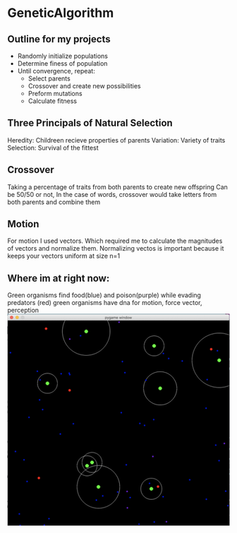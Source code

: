# GeneticAlgorithm

## Outline for my projects
* Randomly initialize populations
* Determine finess of population
* Until convergence, repeat:
    * Select parents
    * Crossover and create new possibilities
    * Preform mutations
    * Calculate fitness

## Three Principals of Natural Selection
Heredity: Childreen recieve properties of parents
Variation: Variety of traits
Selection: Survival of the fittest


## Crossover
Taking a percentage of traits from both parents to create new offspring
Can be 50/50 or not, In the case of words, crossover would take letters from both parents and combine them 


## Motion
For motion I used vectors. Which required me to calculate the magnitudes of vectors and normalize them.
Normalizing vectos is important because it keeps your vectors uniform at size n=1

## Where im at right now:
Green organisms find food(blue) and poison(purple) while evading predators (red)
green organisms have dna for motion, force vector, perception
![alt text](https://raw.githubusercontent.com/alexshelto/GeneticAlgorithm/master/screenshots/pygame-gensim.png)
